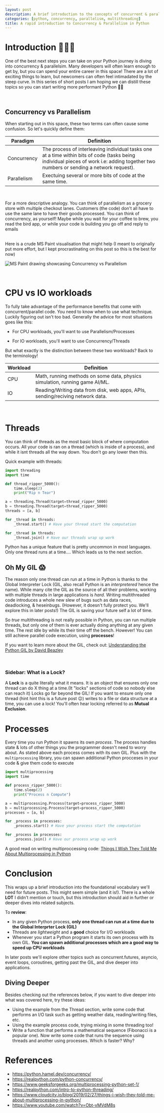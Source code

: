 ```yaml
---
layout: post
description: A brief introduction to the concepts of concurrent & parallel programming
categories: [python, concurrency, parallelism, multithreading]
title: A rapid introduction to Concurrency & Parallelism in Python
---
```



# Introduction 🏃🏽‍♀️
One of the best next steps you can take on your Python journey is diving into concurrency & parallelsim. Many developers will often learn enough to get by, 
but you can spend your entire career in this space! There are a lot of exciting things to learn, but newcomers can often feel intimadated by the steep curve. 
In this series of short posts I am hoping we can distill these topics so you can start writing more performant Python 🚀🐍  

&nbsp;


## Concurrency vs Parallelism
When starting out in this space, these two terms can often cause some confusion. So let's quickly define them:

| Paradigm      | Definition |
| ----------- | ----------- |
| Concurrency      | The process of interleaving individual tasks one at a time within bits of code (tasks being individual pieces of work i.e: adding together two numbers or sending a network request).|
| Parallelism   | Exectuing several or more bits of code at the same time.|  

&nbsp;



For a more descriptive analogy. You can think of parallelism as a grocery store with multiple checkout lanes. 
Customers (the code) don't all have to use the same lane to have their goods processed. You can think of concurrency, as yourself! 
Maybe while you wait for your coffee to brew, you read the bird app, or while your code is building you go off and reply to emails  
&nbsp;


Here is a crude MS Paint visualisation that might help (I meant to originally put more effort, but I kept procrastinating on this post so this is the best for now)  


![MS Paint drawing showcasing Concurrency vs Parallelism](./assets/concurrency_parallelism_mspaint.png "Diagram")

&nbsp;

# CPU vs IO workloads
To fully take advantage of the performance benefits that come with concurrent/parallel code. You need to know when to use what technique. Luckily figuring out isn't too bad. 
Generally the advice for most situations goes like this:

- For CPU workloads, you'll want to use Parallelism/Processes&nbsp;

- For IO workloads, you'll want to use Concurrency/Threads

But what exactly is the distinction between these two workloads? Back to the terminology!

| Workload      | Definition |
| ----------- | ----------- |
| CPU      | Math, running methods on some data, physics simulation, running game AI/ML.       |
| IO   | Reading/Writing data from disk, web apps, APIs, sending/reciving network data.        |

&nbsp;

# Threads
You can think of threads as the most basic block of where computation occurs. All your code is ran on a thread (which is inside of a process), and while it isnt threads all the way down. You don't go any lower then this.


Quick example with threads: 
```python
import threading
import time

def thread_ripper_5000():
    time.sleep(2)
    print("Rip n Tear")

a = threading.Thread(target=thread_ripper_5000)
b = threading.Thread(target=thread_ripper_5000)
threads = [a, b]

for _thread in threads:
    _thread.start() # Have your thread start the computation

for _thread in threads:
    _thread.join() # Have our threads wrap up work
```

Python has a unique feature that is pretty uncommon in most languages. Only one thread runs at a time.... Which leads us to the next section.


## Oh My GIL 😱
The reason only one thread can run at a time in Python is thanks to the Global Interpreter Lock (GIL, also recall Python is an *interpretered* hence the name). While many cite the GIL as the source of all their problems, 
working with multiple threads in large applications is *hard*. Writing multithreaded code introduces a whole new slew of bugs such as data races, deadlocking, & heseinbugs. (However, it doesn't fully protect you. We'll explore this in later posts!)
The GIL is saving your future self a lot of time. 

So *true* multithreading is not really possible in Python, you can run multiple threads, but only one of them is ever actually doing anything at any given time. The rest idle by while its their time off the bench. However! You can still achieve parallel code execution, using **processes**! 

If you want to learn more about the GIL, check out: [Understanding the Python GIL by David Beazley](https://www.youtube.com/watch?v=Obt-vMVdM8s)
&nbsp; 

&nbsp;



### Sidebar: What is a Lock?
A **Lock** is a quite literally what it means. It is an object that ensures only one thread can do X thing at a time.(It "locks" sections of code so nobody else can reach it) Locks go far beyond the GIL! If you want to ensure only one thread (hint hint this is a future post 😉) writes to a file or data structure at a time, you can use a lock! You'll often hear locking referred to as **Mutual Exclusion**. 






# Processes
Every time you run Python it spawns its own *process*. The process handles state & lots of other things you the programmer doesn't need to worry about. As stated above each process comes with its own GIL. Plus with the `multiprocessing` library, you can spawn additional Python procceses in your code & give them code to execute

```python
import multiprocessing
import time

def process_ripper_5000():
    time.sleep(2)
    print("Process n Compute")

a = multiprocessing.Process(target=process_ripper_5000)
b = multiprocessing.Process(target=process_ripper_5000)
processes = [a, b]

for _process in processes:
    _process.start() # Have your process start the computation

for _process in processes:
    _process.join() # Have our process wrap up work
```
A good read on writing multiproccessing code: [Things I Wish They Told Me About Multiprocessing in Python](https://www.cloudcity.io/blog/2019/02/27/things-i-wish-they-told-me-about-multiprocessing-in-python/)



# Conclusion
This wraps up a brief introduction into the foundational vocabulary we'll need for future posts. This might seem simple (and it is!). There is a whole **LOT** I didn't mention or touch, but this introduction should aid in further or deeper dives into related subjects. 

To **review**:
- In any given Python process, **only one thread can run at a time due to the Global Interprter Lock (GIL)**
- Threads are *lightweight* and a **good** choice for I/O workloads
- Whenever you start a Python program it starts its own process with its own GIL. **You can spawn additional processes which are a good way to speed up CPU workloads**

In later posts we'll explore other topics such as concurrent.futures, asyncio, event loops, coroutines, getting past the GIL, and dive deeper into applications.


## Diving Deeper
Besides checking out the references below, if you want to dive deeper into what was covered here, try these ideas:
- Using the example from the Thread section, write some code that performs an I/O task such as getting weather data, reading/writing files, etc. 
- Using the example process code, trying mixing in some threading too! 
- Write a function that performs a mathematical sequence (Fibonacci is a popular one). Now write some code that runs the sequence using threads and another using processes. Which is faster? Why?



# References
- https://python.hamel.dev/concurrency/
- https://realpython.com/python-concurrency/
- https://www.geeksforgeeks.org/multiprocessing-python-set-1/
- https://realpython.com/intro-to-python-threading/
- https://www.cloudcity.io/blog/2019/02/27/things-i-wish-they-told-me-about-multiprocessing-in-python/
- https://www.youtube.com/watch?v=Obt-vMVdM8s


